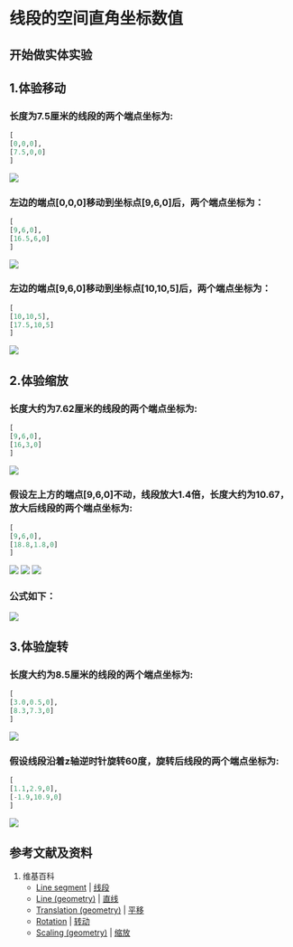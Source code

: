 # 线段的空间直角坐标数值

## 开始做实体实验

## 1.体验移动

### 长度为7.5厘米的线段的两个端点坐标为: 
```python
[
[0,0,0],
[7.5,0,0]
]
```
![](/images/几何形体中点的空间直角坐标数值/线段的空间直角坐标数值/1a1.jpg)

### 左边的端点[0,0,0]移动到坐标点[9,6,0]后，两个端点坐标为：
```python
[
[9,6,0],
[16.5,6,0]
]
```
![](/images/几何形体中点的空间直角坐标数值/线段的空间直角坐标数值/1a2.jpg)

### 左边的端点[9,6,0]移动到坐标点[10,10,5]后，两个端点坐标为：
```python
[
[10,10,5],
[17.5,10,5]
]
```
![](/images/几何形体中点的空间直角坐标数值/线段的空间直角坐标数值/1a3.jpg)

## 2.体验缩放

### 长度大约为7.62厘米的线段的两个端点坐标为: 
```python
[
[9,6,0],
[16,3,0]
]
```
![](/images/几何形体中点的空间直角坐标数值/线段的空间直角坐标数值/2a1.jpg)

### 假设左上方的端点[9,6,0]不动，线段放大1.4倍，长度大约为10.67，放大后线段的两个端点坐标为: 
```python
[
[9,6,0],
[18.8,1.8,0]
]
```
![](/images/几何形体中点的空间直角坐标数值/线段的空间直角坐标数值/2a2.jpg)
![](/images/几何形体中点的空间直角坐标数值/线段的空间直角坐标数值/2a3.jpg)
![](/images/几何形体中点的空间直角坐标数值/线段的空间直角坐标数值/2a4.jpg)

### 公式如下： 

![](/images/几何形体中点的空间直角坐标数值/线段的空间直角坐标数值/2a5.jpg)

## 3.体验旋转

### 长度大约为8.5厘米的线段的两个端点坐标为: 
```python
[
[3.0,0.5,0],
[8.3,7.3,0]
]
```
![](/images/几何形体中点的空间直角坐标数值/线段的空间直角坐标数值/3a1.jpg)

### 假设线段沿着z轴逆时针旋转60度，旋转后线段的两个端点坐标为: 
```python
[
[1.1,2.9,0],
[-1.9,10.9,0]
]
```
![](/images/几何形体中点的空间直角坐标数值/线段的空间直角坐标数值/3a2.jpg)

## 参考文献及资料

1. 维基百科
	- [Line segment](https://en.wikipedia.org/wiki/Line_segment) | [线段](https://zh.wikipedia.org/wiki/%E7%BA%BF%E6%AE%B5)
	- [Line (geometry)](https://en.wikipedia.org/wiki/Line_(geometry)) | [直线](https://zh.wikipedia.org/wiki/%E7%9B%B4%E7%BA%BF) 
	- [Translation (geometry)](https://en.wikipedia.org/wiki/Translation_(geometry)) | [平移](https://zh.wikipedia.org/wiki/%E5%B9%B3%E7%A7%BB) 
	- [Rotation](https://en.wikipedia.org/wiki/Rotation) |  [转动](https://zh.wikipedia.org/wiki/%E8%BD%AC%E5%8A%A8) 
	- [Scaling (geometry)](https://en.wikipedia.org/wiki/Scaling_(geometry)) | [缩放](https://zh.wikipedia.org/wiki/%E7%BC%A9%E6%94%BE) 
 
